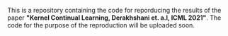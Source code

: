 This is a repository containing the code for reporducing the results of the paper **"Kernel Continual Learning, Derakhshani et. a.l, ICML 2021"**. The code for the purpose of the reproduction will be uploaded soon. 
